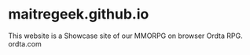 # maitregeek.github.io

This website is a Showcase site of our MMORPG on browser Ordta RPG. ordta.com
